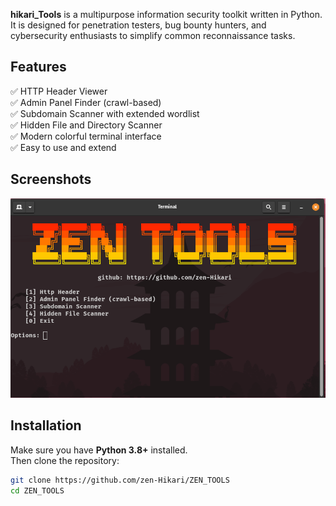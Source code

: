 **hikari_Tools** is a multipurpose information security toolkit written in Python. It is designed for penetration testers, bug bounty hunters, and cybersecurity enthusiasts to simplify common reconnaissance tasks.

## Features

✅ HTTP Header Viewer  
✅ Admin Panel Finder (crawl-based)  
✅ Subdomain Scanner with extended wordlist  
✅ Hidden File and Directory Scanner  
✅ Modern colorful terminal interface  
✅ Easy to use and extend

## Screenshots

![SCREEN SHOOT](ZEN_TOOLS.png)


## Installation

Make sure you have **Python 3.8+** installed.  
Then clone the repository:

```bash
git clone https://github.com/zen-Hikari/ZEN_TOOLS
cd ZEN_TOOLS
